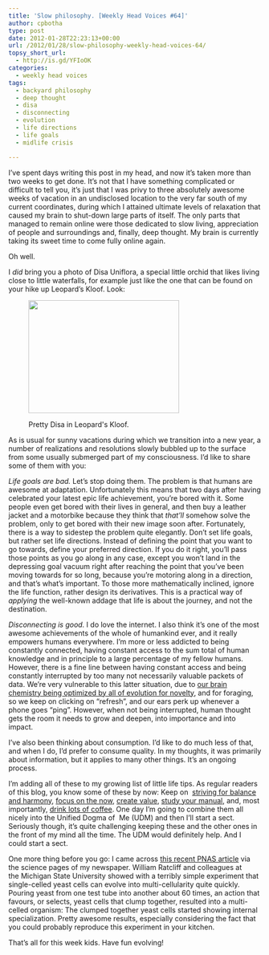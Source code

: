 ```yaml
---
title: 'Slow philosophy. [Weekly Head Voices #64]'
author: cpbotha
type: post
date: 2012-01-28T22:23:13+00:00
url: /2012/01/28/slow-philosophy-weekly-head-voices-64/
topsy_short_url:
  - http://is.gd/YFIoOK
categories:
  - weekly head voices
tags:
  - backyard philosophy
  - deep thought
  - disa
  - disconnecting
  - evolution
  - life directions
  - life goals
  - midlife crisis

---
```

I&#8217;ve spent days writing this post in my head, and now it&#8217;s taken more than two weeks to get done. It&#8217;s not that I have something complicated or difficult to tell you, it&#8217;s just that I was privy to three absolutely awesome weeks of vacation in an undisclosed location to the very far south of my current coordinates, during which I attained ultimate levels of relaxation that caused my brain to shut-down large parts of itself. The only parts that managed to remain online were those dedicated to slow living, appreciation of people and surroundings and, finally, deep thought. My brain is currently taking its sweet time to come fully online again.

Oh well.

I _did_ bring you a photo of Disa Uniflora, a special little orchid that likes living close to little waterfalls, for example just like the one that can be found on your hike up Leopard&#8217;s Kloof. Look:<figure id="attachment_1593" aria-describedby="caption-attachment-1593" style="width: 300px" class="wp-caption aligncenter"><a href="http://cpbotha.net/wp-content/uploads/2012/01/disa_uniflora_leopards_kloof.jpg" data-rel="lightbox-image-0" data-rl_title="" data-rl_caption="" title="">

<img data-attachment-id="1593" data-permalink="https://cpbotha.net/2012/01/28/slow-philosophy-weekly-head-voices-64/disa_uniflora_leopards_kloof/" data-orig-file="https://cpbotha.net/wp-content/uploads/2012/01/disa_uniflora_leopards_kloof.jpg" data-orig-size="1280,960" data-comments-opened="1" data-image-meta="{&quot;aperture&quot;:&quot;4.1&quot;,&quot;credit&quot;:&quot;&quot;,&quot;camera&quot;:&quot;Canon PowerShot A610&quot;,&quot;caption&quot;:&quot;&quot;,&quot;created_timestamp&quot;:&quot;1326469524&quot;,&quot;copyright&quot;:&quot;&quot;,&quot;focal_length&quot;:&quot;29.2&quot;,&quot;iso&quot;:&quot;0&quot;,&quot;shutter_speed&quot;:&quot;0.016666666666667&quot;,&quot;title&quot;:&quot;&quot;}" data-image-title="disa_uniflora_leopards_kloof" data-image-description="" data-medium-file="https://cpbotha.net/wp-content/uploads/2012/01/disa_uniflora_leopards_kloof-300x225.jpg" data-large-file="https://cpbotha.net/wp-content/uploads/2012/01/disa_uniflora_leopards_kloof-1024x768.jpg" class="size-medium wp-image-1593" title="disa_uniflora_leopards_kloof" src="http://cpbotha.net/wp-content/uploads/2012/01/disa_uniflora_leopards_kloof-300x225.jpg" alt="" width="300" height="225" srcset="https://cpbotha.net/wp-content/uploads/2012/01/disa_uniflora_leopards_kloof-300x225.jpg 300w, https://cpbotha.net/wp-content/uploads/2012/01/disa_uniflora_leopards_kloof-1024x768.jpg 1024w, https://cpbotha.net/wp-content/uploads/2012/01/disa_uniflora_leopards_kloof.jpg 1280w" sizes="(max-width: 300px) 85vw, 300px" /></a><figcaption id="caption-attachment-1593" class="wp-caption-text">Pretty Disa in Leopard's Kloof.</figcaption></figure> 

As is usual for sunny vacations during which we transition into a new year, a number of realizations and resolutions slowly bubbled up to the surface from some usually submerged part of my consciousness. I&#8217;d like to share some of them with you:

_Life goals are bad._ Let&#8217;s stop doing them. The problem is that humans are awesome at adaptation. Unfortunately this means that two days after having celebrated your latest epic life achievement, you&#8217;re bored with it. Some people even get bored with their lives in general, and then buy a leather jacket and a motorbike because they think that _that&#8217;ll_ somehow solve the problem, only to get bored with their new image soon after. Fortunately, there is a way to sidestep the problem quite elegantly. Don&#8217;t set life goals, but rather set life directions. Instead of defining the point that you want to go towards, define your preferred direction. If you do it right, you&#8217;ll pass those points as you go along in any case, except you won&#8217;t land in the depressing goal vacuum right after reaching the point that you&#8217;ve been moving towards for so long, because you&#8217;re motoring along in a direction, and that&#8217;s what&#8217;s important. To those more mathematically inclined, ignore the life function, rather design its derivatives. This is a practical way of _applying_ the well-known addage that life is about the journey, and not the destination.

_Disconnecting is good._ I do love the internet. I also think it&#8217;s one of the most awesome achievements of the whole of humankind ever, and it really empowers humans everywhere. I&#8217;m more or less addicted to being constantly connected, having constant access to the sum total of human knowledge and in principle to a large percentage of my fellow humans. However, there is a fine line between having constant access and being constantly interrupted by too many not necessarily valuable packets of data. We&#8217;re very vulnerable to this latter situation, due to [our brain chemistry being optimized by all of evolution for novelty][1], and for foraging, so we keep on clicking on &#8220;refresh&#8221;, and our ears perk up whenever a phone goes &#8220;ping&#8221;. However, when not being interrupted, human thought gets the room it needs to grow and deepen, into importance and into impact.

I&#8217;ve also been thinking about consumption. I&#8217;d like to do much less of that, and when I do, I&#8217;d prefer to consume quality. In my thoughts, it was primarily about information, but it applies to many other things. It&#8217;s an ongoing process.

I&#8217;m adding all of these to my growing list of little life tips. As regular readers of this blog, you know some of these by now: Keep on  [striving for balance and harmony][2], [focus on the now][3], [create value][4], [study your manual][5], and, most importantly, [drink lots of coffee][6]. One day I&#8217;m going to combine them all nicely into the Unified Dogma of  Me (UDM) and then I&#8217;ll start a sect. Seriously though, it&#8217;s quite challenging keeping these and the other ones in the front of my mind all the time. The UDM would definitely help. And I could start a sect.

One more thing before you go: I came across [this recent PNAS article][7] via the science pages of my newspaper. William Ratcliff and colleagues at the Michigan State University showed with a terribly simple experiment that single-celled yeast cells can evolve into multi-cellularity quite quickly. Pouring yeast from one test tube into another about 60 times, an action that favours, or selects, yeast cells that clump together, resulted into a multi-celled organism: The clumped together yeast cells started showing internal specialization. Pretty awesome results, especially considering the fact that you could probably reproduce this experiment in your kitchen.

That&#8217;s all for this week kids. Have fun evolving!

 [1]: http://www.slate.com/articles/health_and_science/science/2009/08/seeking.html "slate article dealing with brain chemistry and internet interruption"
 [2]: /2011/08/28/the-lowlands-tooth-fairy-37-weekly-head-voices-55/ "balance and harmony mentioned, has to bemore"
 [3]: /2011/03/19/drown-in-the-now-weekly-head-voices-42/ "drown in the now"
 [4]: /2011/11/05/happiness-slingshot-weekly-head-voices-61/ "create value"
 [5]: /2010/08/01/the-human-animal-post/ "the human animal post"
 [6]: /tag/coffee/ "posts tagged with coffee"
 [7]: http://www.pnas.org/content/early/2012/01/10/1115323109 "Ratcliff 2012 in PNAS"
